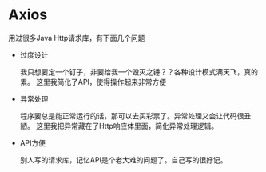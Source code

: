 # Axios
用过很多Java Http请求库，有下面几个问题
- 过度设计

  我只想要定一个钉子，非要给我一个毁灭之锤？？各种设计模式满天飞，真的累。
  这里我简化了API，使得操作起来非常方便
  
- 异常处理

  程序要总是能正常运行的话，那可以去买彩票了。异常处理又会让代码很丑陋。
  这里我把异常藏在了Http响应体里面，简化异常处理逻辑。
  
- API方便

  别人写的请求库，记忆API是个老大难的问题了。自己写的很好记。

